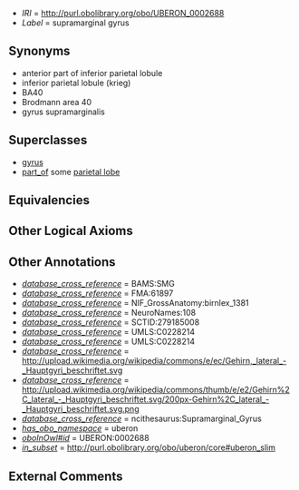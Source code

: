  * *IRI* = http://purl.obolibrary.org/obo/UBERON_0002688
 * *Label* = supramarginal gyrus

## Synonyms

 * anterior part of inferior parietal lobule
 * inferior parietal lobule (krieg)
 * BA40
 * Brodmann area 40
 * gyrus supramarginalis

## Superclasses

 * [gyrus](../../UBERON/00/UBERON_0000200.md)
 * [part_of](../../BFO/50/BFO_0000050.md) some [parietal lobe](../../UBERON/72/UBERON_0001872.md)

## Equivalencies


## Other Logical Axioms


## Other Annotations

 * *[database_cross_reference](../../ef/oboInOwl#hasDbXref.md)* = BAMS:SMG
 * *[database_cross_reference](../../ef/oboInOwl#hasDbXref.md)* = FMA:61897
 * *[database_cross_reference](../../ef/oboInOwl#hasDbXref.md)* = NIF_GrossAnatomy:birnlex_1381
 * *[database_cross_reference](../../ef/oboInOwl#hasDbXref.md)* = NeuroNames:108
 * *[database_cross_reference](../../ef/oboInOwl#hasDbXref.md)* = SCTID:279185008
 * *[database_cross_reference](../../ef/oboInOwl#hasDbXref.md)* = UMLS:C0228214
 * *[database_cross_reference](../../ef/oboInOwl#hasDbXref.md)* = UMLS:C0228214
 * *[database_cross_reference](../../ef/oboInOwl#hasDbXref.md)* = http://upload.wikimedia.org/wikipedia/commons/e/ec/Gehirn,_lateral_-_Hauptgyri_beschriftet.svg
 * *[database_cross_reference](../../ef/oboInOwl#hasDbXref.md)* = http://upload.wikimedia.org/wikipedia/commons/thumb/e/e2/Gehirn%2C_lateral_-_Hauptgyri_beschriftet.svg/200px-Gehirn%2C_lateral_-_Hauptgyri_beschriftet.svg.png
 * *[database_cross_reference](../../ef/oboInOwl#hasDbXref.md)* = ncithesaurus:Supramarginal_Gyrus
 * *[has_obo_namespace](../../ce/oboInOwl#hasOBONamespace.md)* = uberon
 * *[oboInOwl#id](../../id/oboInOwl#id.md)* = UBERON:0002688
 * *[in_subset](../../et/oboInOwl#inSubset.md)* = http://purl.obolibrary.org/obo/uberon/core#uberon_slim

## External Comments

